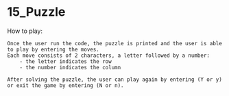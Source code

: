 # 15_Puzzle
How to play: 

    Once the user run the code, the puzzle is printed and the user is able to play by entering the moves.
    Each move consists of 2 characters, a letter followed by a number:
        - the letter indicates the row
        - the number indicates the column

    After solving the puzzle, the user can play again by entering (Y or y) or exit the game by entering (N or n).
